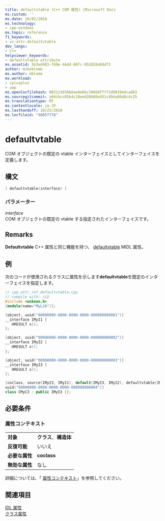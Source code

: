 ```yaml
---
title: defaultvtable (C++ COM 属性) |Microsoft Docs
ms.custom: ''
ms.date: 10/02/2018
ms.technology:
- cpp-windows
ms.topic: reference
f1_keywords:
- vc-attr.defaultvtable
dev_langs:
- C++
helpviewer_keywords:
- defaultvtable attribute
ms.assetid: 5b3ed483-f69e-44dd-80fc-952028eb9d73
author: mikeblome
ms.author: mblome
ms.workload:
- cplusplus
- uwp
ms.openlocfilehash: 003123036b8ae0e6bc39660ff7f2d98394dcad83
ms.sourcegitcommit: a9dcbcc85b4c28eed280d8e451c494a00d8c4c25
ms.translationtype: MT
ms.contentlocale: ja-JP
ms.lasthandoff: 10/25/2018
ms.locfileid: "50057778"
---
```

# <a name="defaultvtable"></a>defaultvtable

COM オブジェクトの既定の vtable インターフェイスとしてインターフェイスを定義します。

## <a name="syntax"></a>構文

```cpp
[ defaultvtable(interface) ]
```

### <a name="parameters"></a>パラメーター

*interface*<br/>
COM オブジェクトの既定の vtable する指定されたインターフェイスです。

## <a name="remarks"></a>Remarks

**Defaultvtable** C++ 属性と同じ機能を持つ、 [defaultvtable](/windows/desktop/Midl/defaultvtable) MIDL 属性。

## <a name="example"></a>例

次のコードが使用されるクラスに属性を示します**defaultvtable**を既定のインターフェイスを指定します。

```cpp
// cpp_attr_ref_defaultvtable.cpp
// compile with: /LD
#include <unknwn.h>
[module(name="MyLib")];

[object, uuid("00000000-0000-0000-0000-000000000001")]
__interface IMyI1 {
   HRESULT x();
};

[object, uuid("00000000-0000-0000-0000-000000000002")]
__interface IMyI2 {
   HRESULT x();
};

[object, uuid("00000000-0000-0000-0000-000000000003")]
__interface IMyI3 {
   HRESULT x();
};

[coclass, source(IMyI3, IMyI1), default(IMyI3, IMyI2), defaultvtable(IMyI1),
uuid("00000000-0000-0000-0000-000000000004")]
class CMyC3 : public IMyI3 {};
```

## <a name="requirements"></a>必要条件

### <a name="attribute-context"></a>属性コンテキスト

|||
|-|-|
|**対象**|**クラス**、**構造体**|
|**反復可能**|いいえ|
|**必要な属性**|**coclass**|
|**無効な属性**|なし|

詳細については、「 [属性コンテキスト](cpp-attributes-com-net.md#contexts)」を参照してください。

## <a name="see-also"></a>関連項目

[IDL 属性](idl-attributes.md)<br/>
[クラス属性](class-attributes.md)